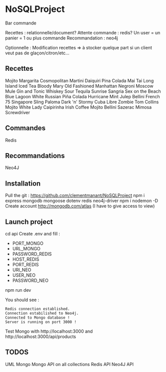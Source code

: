 # NoSQLProject

Bar commande

Recettes : relationnelle/document?
Attente commande : redis? Un user = un panier = 1 ou plus commande
Recommandation : neo4j

Optionnelle : Modification recettes => à stocker quelque part si un client veut pas de glaçon/citron/etc…

## Recettes
Mojito
Margarita
Cosmopolitan
Martini
Daiquiri
Pina Colada
Mai Tai
Long Island Iced Tea
Bloody Mary
Old Fashioned
Manhattan
Negroni
Moscow Mule
Gin and Tonic
Whiskey Sour
Tequila Sunrise
Sangria
Sex on the Beach
Blue Lagoon
White Russian
Piña Colada
Hurricane
Mint Julep
Bellini
French 75
Singapore Sling
Paloma
Dark 'n' Stormy
Cuba Libre
Zombie
Tom Collins
Mojito
White Lady
Caipirinha
Irish Coffee
Mojito
Bellini
Sazerac
Mimosa
Screwdriver



## Commandes
Redis

## Recommandations
Neo4J

## Installation
Pull the git : https://github.com/clementmanant/NoSQLProject
npm i express mongodb mongoose dotenv redis neo4j-driver
npm i nodemon -D
Create account http://mongodb.com/atlas (I have to give access to view)

## Launch project
cd api
Create .env and fill : 
- PORT_MONGO
- URL_MONGO
- PASSWORD_REDIS
- HOST_REDIS
- PORT_REDIS
- URI_NEO
- USER_NEO
- PASSWORD_NEO

npm run dev

You should see :

    Redis connection established.
    Connection estabilished to Neo4j.
    Connected to Mongo database !
    Server is running on port 3000 ! 

Test Mongo with http://localhost:3000 and http://localhost:3000/api/products 

## TODOS
UML Mongo
Mongo API on all collections
Redis API
Neo4J API